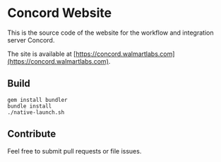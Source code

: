 # Concord Website

This is the source code of the website for the workflow and integration server
Concord.

The site is available at
[https://concord.walmartlabs.com](https://concord.walmartlabs.com).

## Build

```
gem install bundler
bundle install
./native-launch.sh
```

## Contribute

Feel free to submit pull requests or file issues.
